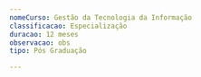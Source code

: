 ```yaml
---
nomeCurso: Gestão da Tecnologia da Informação
classificacao: Especialização
duracao: 12 meses
observacao: obs
tipo: Pós Graduação

---
```


